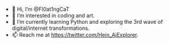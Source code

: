 - 👋 Hi, I’m @Fl0at1ngCaT
- 👀 I’m interested in coding and art.
- 🌱 I’m currently learning Python and exploring the 3rd wave of digital/internet transformations.
- 📫 Reach me at https://twitter.com/Hein_AiExplorer.

<!---
Fl0at1ngCaT/Fl0at1ngCaT is a ✨ special ✨ repository because its `README.md` (this file) appears on your GitHub profile.
You can click the Preview link to take a look at your changes.
--->
